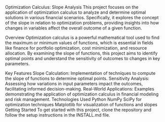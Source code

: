 Optimization Calculus: Slope Analysis
This project focuses on the application of optimization calculus to analyze and determine optimal solutions in various financial scenarios. Specifically, it explores the concept of the slope in relation to optimization problems, providing insights into how changes in variables affect the overall outcome of a given function.

Overview
Optimization calculus is a powerful mathematical tool used to find the maximum or minimum values of functions, which is essential in fields like finance for portfolio optimization, cost minimization, and resource allocation. By examining the slope of functions, this project aims to identify optimal points and understand the sensitivity of outcomes to changes in key parameters.

Key Features
Slope Calculation: Implementation of techniques to compute the slope of functions to determine optimal points.
Sensitivity Analysis: Assessing how variations in input parameters impact the outcomes, facilitating informed decision-making.
Real-World Applications: Examples demonstrating the application of optimization calculus in financial modeling and risk management.
Technologies Used
Python
NumPy
SciPy for optimization techniques
Matplotlib for visualization of functions and slopes
Getting Started
To get started with this project, clone the repository and follow the setup instructions in the INSTALL.md file.

